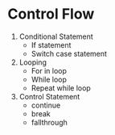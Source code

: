 # Control Flow

1. 	Conditional Statement
	- If statement
	- Switch case statement
2.	Looping
	- For in loop
	- While loop
	- Repeat while loop
3.	Control Statement
	- continue
	- break
	- fallthrough